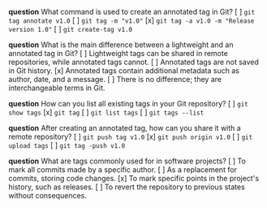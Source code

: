 **question** What command is used to create an annotated tag in Git?
[ ] `git tag annotate v1.0`
[ ] `git tag -m "v1.0"`
[x] `git tag -a v1.0 -m "Release version 1.0"`
[ ] `git create-tag v1.0`

**question** What is the main difference between a lightweight and an annotated tag in Git?
[ ] Lightweight tags can be shared in remote repositories, while annotated tags cannot.
[ ] Annotated tags are not saved in Git history.
[x] Annotated tags contain additional metadata such as author, date, and a message.
[ ] There is no difference; they are interchangeable terms in Git.

**question** How can you list all existing tags in your Git repository?
[ ] `git show tags`
[x] `git tag`
[ ] `git list tags`
[ ] `git tags --list`

**question** After creating an annotated tag, how can you share it with a remote repository?
[ ] `git push tag v1.0`
[x] `git push origin v1.0`
[ ] `git upload tags`
[ ] `git tag -push v1.0`

**question** What are tags commonly used for in software projects?
[ ] To mark all commits made by a specific author.
[ ] As a replacement for commits, storing code changes.
[x] To mark specific points in the project's history, such as releases.
[ ] To revert the repository to previous states without consequences.